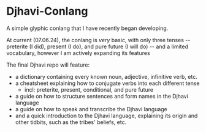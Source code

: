 # Djhavi-Conlang
A simple glyphic conlang that I have recently began developing.

At current (07.06.24), the conlang is *very* basic, with only three tenses -- preterite (I did), present (I do), and pure future (I will do) -- and a limited vocabulary, however I am actively expanding its features

The final Djhavi repo will feature:
- a dictionary containing every known noun, adjective, infinitive verb, etc.
- a cheatsheet explaining how to conjugate verbs into each different tense
  - incl: preterite, present, conditional, and pure future
- a guide on how to structure sentences and form names in the Djhavi language
- a guide on how to speak and transcribe the Djhavi language
- and a quick introduction to the Djhavi language, explaining its origin and other tidbits, such as the tribes' beliefs, etc.

